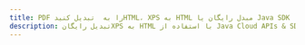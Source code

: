 ---title: PDF را به  تبدیل کنیدHTML، XPS به HTML مبدل رایگان یا Java SDKdescription: تبدیل رایگانXPS به HTML با استفاده از Java Cloud APIs & SDK همچنین اسناد PDF را در Cloud ایجاد، ویرایش و رندر کنید.---
